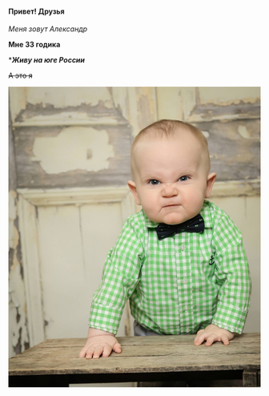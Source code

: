 #### Привет! Друзья

*Меня зовут Александр*

**Мне 33 годика**

****Живу на юге России***

~~А это я~~

![A это я ](image.png)